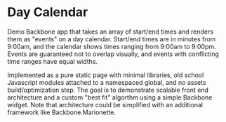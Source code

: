 # Day Calendar

Demo Backbone app that takes an array of start/end times and renders them as "events" on a day
calendar.  Start/end times are in minutes from 9:00am, and the calendar shows times ranging
from 9:00am to 9:00pm.  Events are guaranteed not to overlap visually, and events with conflicting
time ranges have equal widths.

Implemented as a pure static page with minimal libraries, old school Javascript modules attached
to a namespaced global, and no assets build/optimization step.  The goal is to demonstrate scalable
front end architecture and a custom "best fit" algorthm using a simple Backbone widget.  Note that
architecture could be simplified with an additional framework like Backbone.Marionette.